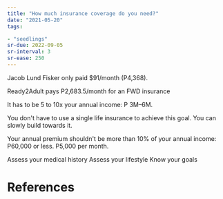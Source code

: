 ```yaml
---
title: "How much insurance coverage do you need?"
date: "2021-05-20"
tags:

- "seedlings"
sr-due: 2022-09-05
sr-interval: 3
sr-ease: 250
---
```


Jacob Lund Fisker only paid $91/month (P4,368).

Ready2Adult pays P2,683.5/month for an FWD insurance

It has to be 5 to 10x your annual income: P 3M–6M.

You don't have to use a single life insurance to achieve this goal. You can slowly build towards it.

Your annual premium shouldn't be more than 10% of your annual income: P60,000 or less. P5,000 per month.

Assess your medical history
Assess your lifestyle
Know your goals

# References